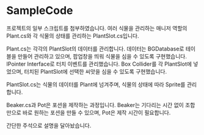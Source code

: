 # SampleCode

프로젝트의 일부 스크립트를 첨부하였습니다.
여러 식물을 관리하는 매니저 역할의 Plant.cs와 각 식물의 상태를 관리하는 PlantSlot.cs입니다.

Plant.cs는 각각의 PlantSlot의 데이터를 관리합니다.
데이터는 BGDatabase로 테이블을 만들어 관리하고 있으며, 팝업창을 띄워 식물을 심을 수 있도록 구현했습니다.
IPointer Interface로 터치 이벤트를 관리했습니다. 
Box Collider를 각 PlantSlot에 넣었으며, 터치된 PlantSlot에 선택한 씨앗을 심을 수 있도록 구현했습니다.

PlantSlot.cs는 식물의 데이터를 Plant에 넘겨주며, 식물의 상태에 따라 Sprite를 관리합니다.

Beaker.cs과 Pot은 포션을 제작하는 과정입니다.
Beaker는 기다리는 시간 없이 조합만으로 바로 원하는 포션을 만들 수 있으며,
Pot은 제작 시간이 필요합니다. 

간단한 주석으로 설명을 달아놨습니다.

